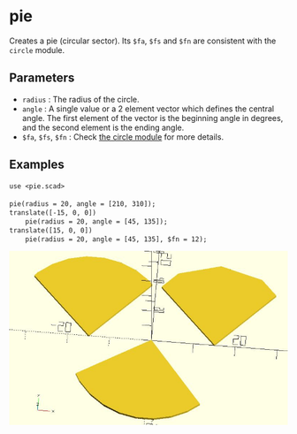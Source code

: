 # pie

Creates a pie (circular sector). Its `$fa`, `$fs` and `$fn` are consistent with the `circle` module.

## Parameters

- `radius` : The radius of the circle.
- `angle` : A single value or a 2 element vector which defines the central angle. The first element of the vector is the beginning angle in degrees, and the second element is the ending angle.
- `$fa`, `$fs`, `$fn` : Check [the circle module](https://en.wikibooks.org/wiki/OpenSCAD_User_Manual/Using_the_2D_Subsystem#circle) for more details.

## Examples

    use <pie.scad>

    pie(radius = 20, angle = [210, 310]);   
    translate([-15, 0, 0]) 
        pie(radius = 20, angle = [45, 135]);  
    translate([15, 0, 0]) 
        pie(radius = 20, angle = [45, 135], $fn = 12);  

![pie](images/lib3x-pie-1.JPG)

